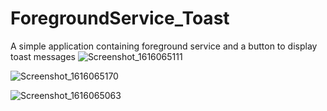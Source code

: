 # ForegroundService_Toast
 A simple application containing foreground service and a button to display toast messages
![Screenshot_1616065111](https://user-images.githubusercontent.com/54542411/111618474-6de97900-880a-11eb-8d63-cba8e9f99e6a.png)

![Screenshot_1616065170](https://user-images.githubusercontent.com/54542411/111618529-7d68c200-880a-11eb-951b-a2f5b0568e3a.png)

![Screenshot_1616065063](https://user-images.githubusercontent.com/54542411/111618561-878ac080-880a-11eb-91d4-de2e7c0db517.png)
